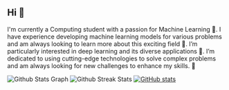## Hi 👋

I'm currently a Computing student with a passion for Machine Learning 🤖. I have experience developing machine learning models for various problems and am always looking to learn more about this exciting field 🚀. I’m particularly interested in deep learning and its diverse applications 🌱. I’m dedicated to using cutting-edge technologies to solve complex problems and am always looking for new challenges to enhance my skills. 🔭

![Github Stats Graph](https://github-profile-summary-cards.vercel.app/api/cards/profile-details?username=buisonanh&theme=react&hide_border=true)
![Github Streak Stats](https://github-readme-streak-stats.herokuapp.com/?user=buisonanh&theme=react&hide_border=true) 
[![GitHub stats](https://github-readme-stats.vercel.app/api?username=buisonanh&theme=react&hide_border=true)](https://github.com/anuraghazra/readme-components)


<!--
**buisonanh/buisonanh** is a ✨ _special_ ✨ repository because its `README.md` (this file) appears on your GitHub profile.

Here are some ideas to get you started:

- 🔭 I’m currently working on ...
- 🌱 I’m currently learning ...
- 👯 I’m looking to collaborate on ...
- 🤔 I’m looking for help with ...
- 💬 Ask me about ...
- 📫 How to reach me: ...
- 😄 Pronouns: ...
- ⚡ Fun fact: ...
-->
